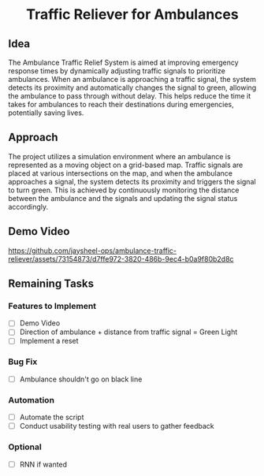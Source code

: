 # <p align="center"> Traffic Reliever for Ambulances <p>

## Idea

The Ambulance Traffic Relief System is aimed at improving emergency response times by dynamically adjusting traffic signals to prioritize ambulances. When an ambulance is approaching a traffic signal, the system detects its proximity and automatically changes the signal to green, allowing the ambulance to pass through without delay. This helps reduce the time it takes for ambulances to reach their destinations during emergencies, potentially saving lives.

## Approach

The project utilizes a simulation environment where an ambulance is represented as a moving object on a grid-based map. Traffic signals are placed at various intersections on the map, and when the ambulance approaches a signal, the system detects its proximity and triggers the signal to turn green. This is achieved by continuously monitoring the distance between the ambulance and the signals and updating the signal status accordingly.

## Demo Video

https://github.com/jaysheel-ops/ambulance-traffic-reliever/assets/73154873/d7ffe972-3820-486b-9ec4-b0a9f80b2d8c

## Remaining Tasks

### Features to Implement
- [ ] Demo Video 
- [ ] Direction of ambulance + distance from traffic signal = Green Light 
- [ ] Implement a reset

### Bug Fix
- [ ] Ambulance shouldn't go on black line

### Automation
- [ ] Automate the script 
- [ ] Conduct usability testing with real users to gather feedback

### Optional 

- [ ] RNN if wanted

